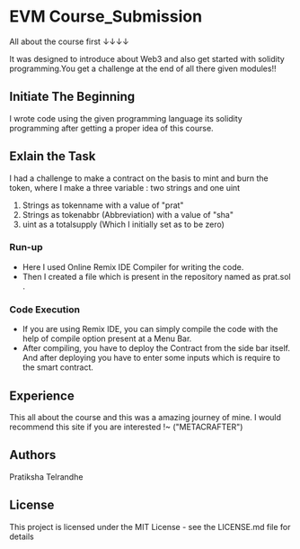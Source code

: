 # EVM Course_Submission
All about the course first ↓↓↓↓


It was designed to introduce about Web3 and also get started with solidity programming.You get a challenge at the end of all there given modules!!
## Initiate The Beginning
I wrote code using the given programming language its solidity programming after getting a proper idea of this course.
## Exlain the Task
I had a challenge to make a contract on the basis to mint and burn the token, where I make a three variable : two strings and one uint
1. Strings as tokenname with a value of "prat"
2. Strings as tokenabbr (Abbreviation) with a value of "sha"
3. uint as a totalsupply (Which I initially set as to be zero)
### Run-up
* Here I used Online Remix IDE Compiler for writing the code.
* Then I created a file which is present in the repository named as prat.sol .
### Code Execution
* If you are using Remix IDE, you can simply compile the code with the help of compile option present at a Menu Bar.
* After compiling, you have to deploy the Contract from the side bar itself. And after deploying you have to enter some inputs which is require to the smart contract.
## Experience
This all about the course and this was a amazing journey of mine. I would recommend this site if you are interested !~ ("METACRAFTER")
## Authors
Pratiksha Telrandhe
## License
This project is licensed under the MIT License - see the LICENSE.md file for details
